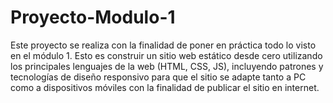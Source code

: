 # Proyecto-Modulo-1
Este proyecto se realiza con la finalidad de poner en práctica todo lo visto en el módulo 1. Esto es construir un sitio web estático desde cero utilizando los principales lenguajes de la web (HTML, CSS, JS), incluyendo patrones y tecnologías de diseño responsivo para que el sitio se adapte tanto a PC como a dispositivos móviles con la finalidad de publicar el sitio en internet.



